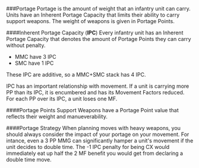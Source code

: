 ###Portage
Portage is the amount of weight that an infantry unit can carry. Units have an Inherent Portage Capacity that limits their ability to carry support weapons. The weight of weapons is given in Portage Points.

####Inherent Portage Capacity (**IPC**)
Every infantry unit has an Inherent Portage Capacity that denotes the amount of Portage Points they can carry without penalty.

* MMC have 3 IPC
* SMC have 1 IPC

These IPC are additive, so a MMC+SMC stack has 4 IPC.

IPC has an important relationship with movement. If a unit is carrying more PP than its IPC, it is encumbered and has its Movement Factors reduced. For each PP over its IPC, a unit loses one MF.

####Portage Points
Support Weapons have a Portage Point value that reflects their weight and manueverability. 


####Portage Strategy
When planning moves with heavy weapons, you should always consider the impact of your portage on your movement. For intance, even a 3 PP MMG can significantly hamper a unit's movement if the unit decides to double time. The -1 IPC penalty for being CX would immediately eat up half the 2 MF benefit you would get from declaring a double time move.
